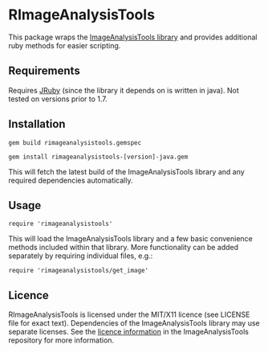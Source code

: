 # RImageAnalysisTools

This package wraps the [ImageAnalysisTools library](http://cjfuller.github.com/imageanalysistools/) and provides additional ruby methods for easier scripting.

## Requirements

Requires [JRuby](http://jruby.org) (since the library it depends on is written in java).  Not tested on versions prior to 1.7.

## Installation

`gem build rimageanalysistools.gemspec`

`gem install rimageanalysistools-[version]-java.gem`

This will fetch the latest build of the ImageAnalysisTools library and any required dependencies automatically.

## Usage

`require 'rimageanalysistools'`

This will load the ImageAnalysisTools library and a few basic convenience methods included within that library.  More functionality can be added separately by requiring individual files, e.g.:

`require 'rimageanalysistools/get_image'`

## Licence

RImageAnalysisTools is licensed under the MIT/X11 licence (see LICENSE file for exact text).  Dependencies of the ImageAnalysisTools library may use separate licenses.  See the [licence information](https://github.com/cjfuller/imageanalysistools/tree/master/LICENSES) in the ImageAnalysisTools repository for more information.


